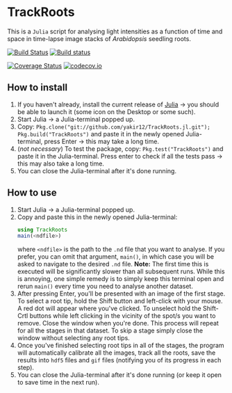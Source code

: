 # TrackRoots
This is a `Julia` script for analysing light intensities as a function of time and space in time-lapse image stacks of *Arabidopsis* seedling roots.

[![Build Status](https://travis-ci.org/yakir12/TrackRoots.jl.svg?branch=master)](https://travis-ci.org/yakir12/TrackRoots.jl) [![Build status](https://ci.appveyor.com/api/projects/status/ea1xn7716t4xse0i/branch/master?svg=true)](https://ci.appveyor.com/project/yakir12/trackroots-jl/branch/master)

[![Coverage Status](https://coveralls.io/repos/yakir12/TrackRoots.jl/badge.svg?branch=master&service=github)](https://coveralls.io/github/yakir12/TrackRoots.jl?branch=master) [![codecov.io](http://codecov.io/github/yakir12/TrackRoots.jl/coverage.svg?branch=master)](http://codecov.io/github/yakir12/TrackRoots.jl?branch=master)

## How to install
1. If you haven't already, install the current release of [Julia](https://julialang.org/downloads/) -> you should be able to launch it (some icon on the Desktop or some such).
2. Start Julia -> a Julia-terminal popped up.
3. Copy: `Pkg.clone("git://github.com/yakir12/TrackRoots.jl.git"); Pkg.build("TrackRoots")` and paste it in the newly opened Julia-terminal, press Enter -> this may take a long time.
4. (*not necessary*) To test the package, copy: `Pkg.test("TrackRoots")` and paste it in the Julia-terminal. Press enter to check if all the tests pass -> this may also take a long time.
5. You can close the Julia-terminal after it's done running.

## How to use

1. Start Julia -> a Julia-terminal popped up.
2. Copy and paste this in the newly opened Julia-terminal: 
   ```julia
   using TrackRoots
   main(<ndfile>)
   ``` 
   where `<ndfile>` is the path to the `.nd` file that you want to analyse. If you prefer, you can omit that argument, `main()`, in which case you will be asked to navigate to the desired `.nd` file. **Note:** The first time this is executed will be significantly slower than all subsequent runs. While this is annoying, one simple remedy is to simply keep this terminal open and rerun `main()` every time you need to analyse another dataset.
3. After pressing Enter, you'll be presented with an image of the first stage. To select a root tip, hold the Shift button and left-click with your mouse. A red dot will appear where you've clicked. To unselect hold the Shift-Crtl buttons while left clicking in the vicinity of the spot/s you want to remove. Close the window when you're done. This process will repeat for all the stages in that dataset. To skip a stage simply close the window without selecting any root tips.
4. Once you've finished selecting root tips in all of the stages, the program will automatically calibrate all the images, track all the roots, save the results into `hdf5` files and `gif` files (notifying you of its progress in each step). 
5. You can close the Julia-terminal after it's done running (or keep it open to save time in the next run).

